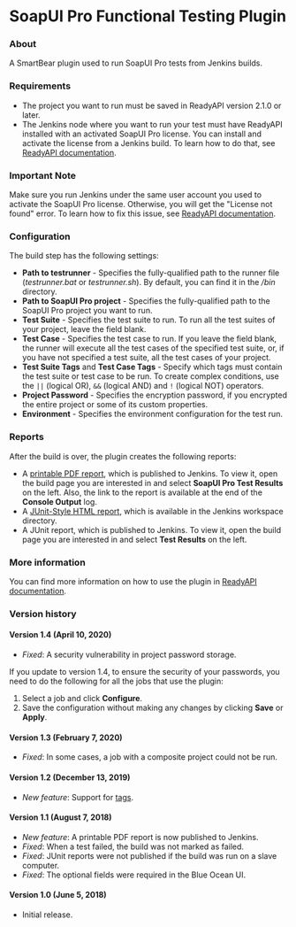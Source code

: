 # SoapUI Pro Functional Testing Plugin

### About

A SmartBear plugin used to run SoapUI Pro tests from Jenkins builds. 

### Requirements

* The project you want to run must be saved in ReadyAPI version 2.1.0 or later.
* The Jenkins node where you want to run your test must have ReadyAPI installed with an activated SoapUI Pro license. You can install and activate the license from a Jenkins build. To learn how to do that, see [ReadyAPI documentation](https://support.smartbear.com/readyapi/docs/soapui/running/automating/jenkins.html).

### Important Note

Make sure you run Jenkins under the same user account you used to activate the SoapUI Pro license. Otherwise, you will get the "License not found" error. To learn how to fix this issue, see [ReadyAPI documentation](https://support.smartbear.com/readyapi/docs/general-info/licensing/troubleshooting/jenkins.html).

### Configuration

The build step has the following settings:  
	
* **Path to testrunner** - Specifies the fully-qualified path to the runner file (*testrunner.bat* or *testrunner.sh*). By default, you can find it in the *<ReadyAPI installation>/bin* directory.
* **Path to SoapUI Pro project** -  Specifies the fully-qualified path to the SoapUI Pro project you want to run.
* **Test Suite** - Specifies the test suite to run. To run all the test suites of your project, leave the field blank.
* **Test Case** - Specifies the test case to run. If you leave the field blank, the runner will execute all the test cases of the specified test suite, or, if you have not specified a test suite, all the test cases of your project.
* **Test Suite Tags** and **Test Case Tags** - Specify which tags must contain the test suite or test case to be run. To create complex conditions, use the `||` (logical OR), `&&` (logical AND) and `!` (logical NOT) operators.
* **Project Password** - Specifies the encryption password, if you encrypted the entire project or some of its custom properties.
* **Environment** - Specifies the environment configuration for the test run.

### Reports

After the build is over, the plugin creates the following reports:

*	A [printable PDF report](https://support.smartbear.com/readyapi/docs/testing/reports/getting-started.html), which is published to Jenkins. To view it, open the build page you are interested in and select **SoapUI Pro Test Results** on the left. Also, the link to the report is available at the end of the **Console Output** log.
*	A [JUnit-Style HTML report](https://support.smartbear.com/readyapi/docs/testing/reports/existing/html.html), which is available in the Jenkins workspace directory.
*	A JUnit report, which is published to Jenkins. To view it, open the build page you are interested in and select **Test Results** on the left.

### More information

You can find more information on how to use the plugin in [ReadyAPI documentation](https://support.smartbear.com/readyapi/docs/soapui/running/automating/jenkins.html).

### Version history

#### Version 1.4 (April 10, 2020)

* *Fixed*: A security vulnerability in project password storage. 

If you update to version 1.4, to ensure the security of your passwords, you need to do the following for all the jobs that use the plugin:

1. Select a job and click **Configure**. 
2. Save the configuration without making any changes by clicking **Save** or **Apply**.

#### Version 1.3 (February 7, 2020)

* *Fixed*: In some cases, a job with a composite project could not be run.

#### Version 1.2 (December 13, 2019)

* *New feature*: Support for [tags](https://support.smartbear.com/readyapi/docs/soapui/ui/project.html#tags).

#### Version 1.1 (August 7, 2018)

* *New feature*: A printable PDF report is now published to Jenkins.
* *Fixed*: When a test failed, the build was not marked as failed.
* *Fixed*: JUnit reports were not published if the build was run on a slave computer.
* *Fixed*: The optional fields were required in the Blue Ocean UI.

#### Version 1.0 (June 5, 2018)

* Initial release.
